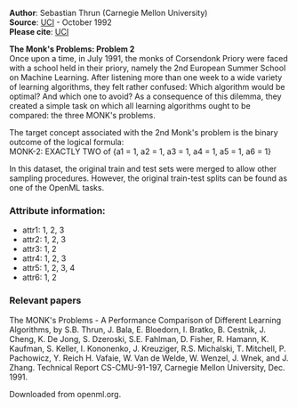 **Author**: Sebastian Thrun (Carnegie Mellon University)  
**Source**: [UCI](https://archive.ics.uci.edu/ml/datasets/MONK's+Problems) - October 1992  
**Please cite**: [UCI](https://archive.ics.uci.edu/ml/citation_policy.html)   

**The Monk's Problems: Problem 2**  
Once upon a time, in July 1991, the monks of Corsendonk Priory were faced with a school held in their priory, namely the 2nd European Summer School on Machine Learning. After listening more than one week to a wide variety of learning algorithms, they felt rather confused: Which algorithm would be optimal? And which one to avoid? As a consequence of this dilemma, they created a simple task on which all learning algorithms ought to be compared: the three MONK's problems.

The target concept associated with the 2nd Monk's problem is the binary outcome of the logical formula:  
MONK-2: EXACTLY TWO of {a1 = 1, a2 = 1, a3 = 1, a4 = 1, a5 = 1, a6 = 1}

In this dataset, the original train and test sets were merged to allow other sampling procedures. However, the original train-test splits can be found as one of the OpenML tasks. 

### Attribute information: 
* attr1: 1, 2, 3 
* attr2: 1, 2, 3 
* attr3: 1, 2 
* attr4: 1, 2, 3 
* attr5: 1, 2, 3, 4 
* attr6: 1, 2 

### Relevant papers  
The MONK's Problems - A Performance Comparison of Different Learning Algorithms, by S.B. Thrun, J. Bala, E. Bloedorn, I. Bratko, B. Cestnik, J. Cheng, K. De Jong, S. Dzeroski, S.E. Fahlman, D. Fisher, R. Hamann, K. Kaufman, S. Keller, I. Kononenko, J. Kreuziger, R.S. Michalski, T. Mitchell, P. Pachowicz, Y. Reich H. Vafaie, W. Van de Welde, W. Wenzel, J. Wnek, and J. Zhang. Technical Report CS-CMU-91-197, Carnegie Mellon University, Dec. 1991.

Downloaded from openml.org.